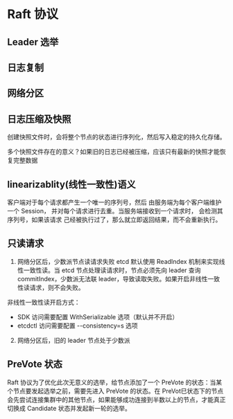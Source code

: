 # Raft 协议

## Leader 选举

## 日志复制

## 网络分区

## 日志压缩及快照
创建快照文件时，会将整个节点的状态进行序列化，然后写入稳定的持久化存储。

多个快照文件存在的意义？如果旧的日志已经被压缩，应该只有最新的快照才能恢复完整数据

## linearizablity(线性一致性)语义
客户端对于每个请求都产生一个唯一的序列号，然后 由服务端为每个客户端维护一个 Session， 并对每个请求进行去重。当服务端接收到一个请求时， 会检测其序列号，如果该请求 己经被执行过了，那么就立即返回结果，而不会重新执行。

## 只读请求
1. 网络分区后，少数派节点读请求失败
etcd 默认使用 ReadIndex 机制来实现线性一致性读。当 etcd 节点处理读请求时，节点必须先向 leader 查询 commitIndex，少数派无法联 leader，导致读取失败。如果开启非线性一致性读请求，则不会失败。

非线性一致性读开启方式：
- SDK 访问需要配置 WithSerializable 选项（默认并不开启）
- etcdctl 访问需要配置 --consistency=s 选项

2. 网络分区后，旧的 leader 节点处于少数派


## PreVote 状态
Raft 协议为了优化此次无意义的选举，给节点添加了一个 PreVote 的状态：当某个节点要发起选举之前，需要先进入 PreVote 的状态。在 PreVot巳状态下的节点会先尝试连接集群中的其他节点，如果能够成功连接到半数以上的节点，才能真正切换成 Candidate 状态并发起新一轮的选举。

